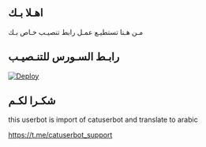 ## اهـلا بـك
مـن هـنا تستطيـع عمـل رابط تنصيـب خـاص بـك

## رابـط السـورس للتنـصيـب

[![Deploy](https://www.herokucdn.com/deploy/button.svg)](https://heroku.com/deploy?template=https://github.com/spectrumyozoo/jmthon)

## شكـرا لكـم 


this userbot is import of catuserbot and translate to arabic

https://t.me/catuserbot_support
